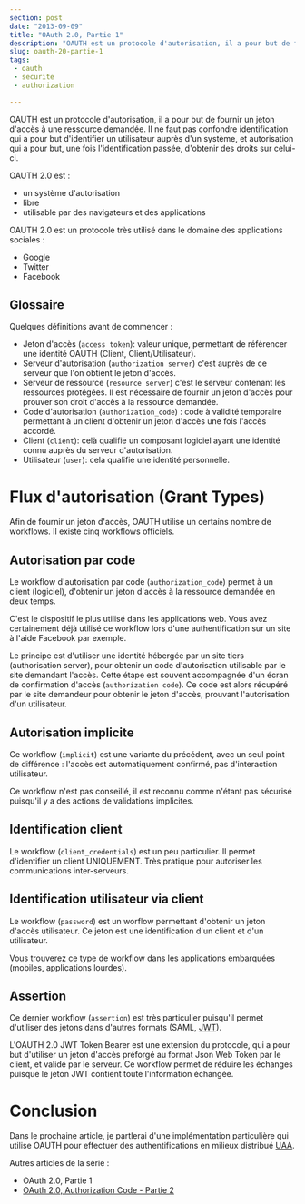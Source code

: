 ```yaml
---
section: post
date: "2013-09-09"
title: "OAuth 2.0, Partie 1"
description: "OAUTH est un protocole d'autorisation, il a pour but de fournir un jeton d'accès à une ressource  demandée. Première partie, présentation générale."
slug: oauth-20-partie-1
tags:
 - oauth
 - securite
 - authorization

---
```


OAUTH est un protocole d'autorisation, il a pour but de fournir un jeton d'accès à une ressource  demandée. Il ne faut pas confondre identification qui a pour but d'identifier un utilisateur auprès d'un système, et autorisation qui a pour but, une fois l'identification passée, d'obtenir des droits sur celui-ci. 

OAUTH 2.0 est :

  * un système d'autorisation
  * libre
  * utilisable par des navigateurs et des applications
  
OAUTH 2.0 est un protocole très utilisé dans le domaine des applications sociales :

  * Google 
  * Twitter
  * Facebook
  
## Glossaire

Quelques définitions avant de commencer :

  * Jeton d'accès (`access token`): valeur unique, permettant de référencer une identité OAUTH (Client, Client/Utilisateur). 
  * Serveur d'autorisation (`authorization server`) c'est auprès de ce serveur que l'on obtient le jeton d'accès.
  * Serveur de ressource (`resource server`) c'est le serveur contenant les ressources protégées. Il est nécessaire de fournir un jeton d'accès pour prouver son droit d'accès à la ressource demandée.
  * Code d'autorisation (`authorization_code`) : code à validité temporaire permettant à un client d'obtenir un jeton d'accès une fois l'accès accordé.
  * Client (`client`): celà qualifie un composant logiciel ayant une identité connu auprès du serveur d'autorisation.
  * Utilisateur (`user`): cela qualifie une identité personnelle.
  
# Flux d'autorisation (Grant Types)

Afin de fournir un jeton d'accès, OAUTH utilise un certains nombre de workflows. Il existe cinq workflows officiels.

## Autorisation par code

Le workflow d'autorisation par code (`authorization_code`) permet à un client (logiciel), d'obtenir un jeton d'accès à la ressource demandée en deux temps.

C'est le dispositif le plus utilisé dans les applications web. Vous avez certainement déjà utilisé ce workflow lors d'une authentification sur un site à l'aide Facebook par exemple.

Le principe est d'utiliser une identité hébergée par un site tiers (authorisation server), pour obtenir un code d'autorisation utilisable par le site demandant l'accès. Cette étape est souvent accompagnée d'un écran de confirmation d'accès (`authorization code`). Ce code est alors récupéré par le site demandeur pour obtenir le jeton d'accès, prouvant l'autorisation d'un utilisateur.

## Autorisation implicite

Ce workflow (`implicit`) est une variante du précédent, avec un seul point de différence : l'accès est automatiquement confirmé, pas d'interaction utilisateur.

Ce workflow n'est pas conseillé, il est reconnu comme n'étant pas sécurisé puisqu'il y a des actions de validations implicites.

## Identification client

Le workflow (`client_credentials`) est un peu particulier. Il permet d'identifier un client UNIQUEMENT. Très pratique pour autoriser les communications inter-serveurs.

## Identification utilisateur via client

Le workflow (`password`) est un worflow permettant d'obtenir un jeton d'accès utilisateur. Ce jeton est une identification d'un client et d'un utilisateur. 

Vous trouverez ce type de workflow dans les applications embarquées (mobiles, applications lourdes).

## Assertion

Ce dernier workflow (`assertion`) est très particulier puisqu'il permet d'utiliser des jetons dans d'autres formats (SAML, [JWT](http://tools.ietf.org/html/draft-ietf-oauth-jwt-bearer-06)).

L'OAUTH 2.0 JWT Token Bearer est une extension du protocole, qui a pour but d'utiliser un jeton d'accès préforgé au format Json Web Token par le client, et validé par le serveur.
Ce workflow permet de réduire les échanges puisque le jeton JWT contient toute l'information échangée.

# Conclusion

Dans le prochaine article, je partlerai d'une implémentation particulière qui utilise OAUTH pour effectuer des authentifications en milieux distribué [UAA](https://github.com/cloudfoundry/uaa).

Autres articles de la série :

  - OAuth 2.0, Partie 1
  - [OAuth 2.0, Authorization Code - Partie 2](/articles/2013-09-17-oauth-20-authorization-code-part-2.html)
